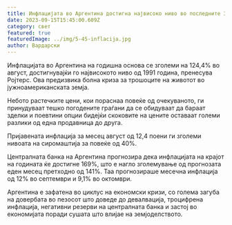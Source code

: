 ```yaml
---
title: Инфлацијата во Аргентина достигна највисоко ниво во последните 32 години
date: 2023-09-15T15:45:00.609Z
category: свет
featured: true
featuredImage: ../img/5-45-inflacija.jpg
author: Вардарски
---
```

Инфлацијата во Аргентина на годишна основа се зголеми на 124,4% во август, достигнувајќи го највисокото ниво од 1991 година, пренесува Ројтерс. Ова предизвика болна криза за трошоците на животот во јужноамериканската земја.

Небото растечките цени, кои пораснаа повеќе од очекуваното, ги принудуваат тешко погодените граѓани да се обидуваат да бараат зделки и поевтини опции бидејќи скоковите на цените оставаат големи разлики од една продавница до друга.

Пријавената инфлација за месец август од 12,4 поени ги зголеми нивоата на сиромаштија за повеќе од 40%.

Централната банка на Аргентина прогнозира дека инфлацијата на крајот на годината ќе достигне 169%, што е нагло зголемување од прогнозата еден месец претходно од 141%. Таа прогнозираше месечна инфлација од 12% во септември и 9,1% во октомври.

Аргентина е зафатена во циклус на економски кризи, со голема загуба на довербата во пезосот што доведе до девалвација, троцифрена инфлација, негативни резерви на централната банка и застој во економијата поради сушата што влијае на земјоделството.